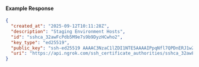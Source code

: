 <!-- Code generated for API Clients. DO NOT EDIT. -->

#### Example Response

```json
{
  "created_at": "2025-09-12T10:11:28Z",
  "description": "Staging Environment Hosts",
  "id": "sshca_32awFcPdb5M9e7s9b9DyzHCwho2",
  "key_type": "ed25519",
  "public_key": "ssh-ed25519 AAAAC3NzaC1lZDI1NTE5AAAAIPpqNfl7QPDnERJ1wZVKZp0QacXmyndCfsCvbAYHTlRu",
  "uri": "https://api.ngrok.com/ssh_certificate_authorities/sshca_32awFcPdb5M9e7s9b9DyzHCwho2"
}
```

